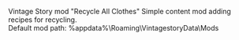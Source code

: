 Vintage Story mod "Recycle All Clothes"
Simple content mod adding recipes for recycling.<br>
Default mod path: %appdata%\Roaming\VintagestoryData\Mods
